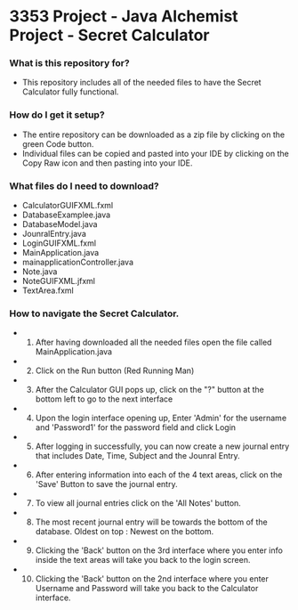 # 3353 Project - Java Alchemist Project - Secret Calculator

### What is this repository for? ###
 * This repository includes all of the needed files to have the Secret Calculator fully functional. 
 
### How do I get it setup? ###
 * The entire repository can be downloaded as a zip file by clicking on the green Code button.
 * Individual files can be copied and pasted into your IDE by clicking on the Copy Raw icon and then pasting into your IDE.
 
### What files do I need to download? ###
 * CalculatorGUIFXML.fxml
 * DatabaseExamplee.java
 * DatabaseModel.java
 * JounralEntry.java
 * LoginGUIFXML.fxml
 * MainApplication.java
 * mainapplicationController.java
 * Note.java
 * NoteGUIFXML.jfxml
 * TextArea.fxml
 
 ### How to navigate the Secret Calculator. ###
 * 1. After having downloaded all the needed files open the file called MainApplication.java
 * 2. Click on the Run button (Red Running Man)
 * 3. After the Calculator GUI pops up, click on the "?" button at the bottom left to go to the next interface
 * 4. Upon the login interface opening up, Enter 'Admin' for the username and 'Password1' for the password field and click Login
 * 5. After logging in successfully, you can now create a new journal entry that includes Date, Time, Subject and the Jounral Entry.
 * 6. After entering information into each of the 4 text areas, click on the 'Save' Button to save the journal entry.
 * 7. To view all journal entries click on the 'All Notes' button.
 * 8. The most recent journal entry will be towards the bottom of the database. Oldest on top : Newest on the bottom.
 * 9. Clicking the 'Back' button on the 3rd interface where you enter info inside the text areas will take you back to the login screen.
 * 10. Clicking the 'Back' button on the 2nd interface where you enter Username and Password will take you back to the Calculator interface. 

